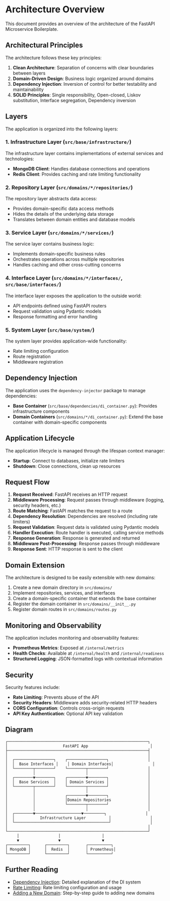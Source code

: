 # Architecture Overview

This document provides an overview of the architecture of the FastAPI Microservice Boilerplate.

## Architectural Principles

The architecture follows these key principles:

1. **Clean Architecture**: Separation of concerns with clear boundaries between layers
2. **Domain-Driven Design**: Business logic organized around domains
3. **Dependency Injection**: Inversion of control for better testability and maintainability
4. **SOLID Principles**: Single responsibility, Open-closed, Liskov substitution, Interface segregation, Dependency inversion

## Layers

The application is organized into the following layers:

### 1. Infrastructure Layer (`src/base/infrastructure/`)

The infrastructure layer contains implementations of external services and technologies:

- **MongoDB Client**: Handles database connections and operations
- **Redis Client**: Provides caching and rate limiting functionality

### 2. Repository Layer (`src/domains/*/repositories/`)

The repository layer abstracts data access:

- Provides domain-specific data access methods
- Hides the details of the underlying data storage
- Translates between domain entities and database models

### 3. Service Layer (`src/domains/*/services/`)

The service layer contains business logic:

- Implements domain-specific business rules
- Orchestrates operations across multiple repositories
- Handles caching and other cross-cutting concerns

### 4. Interface Layer (`src/domains/*/interfaces/`, `src/base/interfaces/`)

The interface layer exposes the application to the outside world:

- API endpoints defined using FastAPI routers
- Request validation using Pydantic models
- Response formatting and error handling

### 5. System Layer (`src/base/system/`)

The system layer provides application-wide functionality:

- Rate limiting configuration
- Route registration
- Middleware registration

## Dependency Injection

The application uses the `dependency-injector` package to manage dependencies:

- **Base Container** (`src/base/dependencies/di_container.py`): Provides infrastructure components
- **Domain Containers** (`src/domains/*/di_container.py`): Extend the base container with domain-specific components

## Application Lifecycle

The application lifecycle is managed through the lifespan context manager:

- **Startup**: Connect to databases, initialize rate limiters
- **Shutdown**: Close connections, clean up resources

## Request Flow

1. **Request Received**: FastAPI receives an HTTP request
2. **Middleware Processing**: Request passes through middleware (logging, security headers, etc.)
3. **Route Matching**: FastAPI matches the request to a route
4. **Dependency Resolution**: Dependencies are resolved (including rate limiters)
5. **Request Validation**: Request data is validated using Pydantic models
6. **Handler Execution**: Route handler is executed, calling service methods
7. **Response Generation**: Response is generated and returned
8. **Middleware Post-Processing**: Response passes through middleware
9. **Response Sent**: HTTP response is sent to the client

## Domain Extension

The architecture is designed to be easily extensible with new domains:

1. Create a new domain directory in `src/domains/`
2. Implement repositories, services, and interfaces
3. Create a domain-specific container that extends the base container
4. Register the domain container in `src/domains/__init__.py`
5. Register domain routes in `src/domains/routes.py`

## Monitoring and Observability

The application includes monitoring and observability features:

- **Prometheus Metrics**: Exposed at `/internal/metrics`
- **Health Checks**: Available at `/internal/health` and `/internal/readiness`
- **Structured Logging**: JSON-formatted logs with contextual information

## Security

Security features include:

- **Rate Limiting**: Prevents abuse of the API
- **Security Headers**: Middleware adds security-related HTTP headers
- **CORS Configuration**: Controls cross-origin requests
- **API Key Authentication**: Optional API key validation

## Diagram

```
┌─────────────────────────────────────────────────────────────┐
│                        FastAPI App                           │
├─────────────────────────────────────────────────────────────┤
│                                                             │
│  ┌─────────────────┐    ┌─────────────────┐                 │
│  │  Base Interfaces │    │ Domain Interfaces│                 │
│  └────────┬────────┘    └────────┬────────┘                 │
│           │                      │                          │
│  ┌────────▼────────┐    ┌────────▼────────┐                 │
│  │  Base Services  │    │ Domain Services │                 │
│  └────────┬────────┘    └────────┬────────┘                 │
│           │                      │                          │
│           │             ┌────────▼────────┐                 │
│           │             │Domain Repositories                │
│           │             └────────┬────────┘                 │
│           │                      │                          │
│  ┌────────▼────────────────────▼─────────┐                 │
│  │           Infrastructure Layer          │                 │
│  └─────────────────────────────────────────┘                 │
│                                                             │
└─────────────────────────────────────────────────────────────┘
     │                 │                  │
     ▼                 ▼                  ▼
┌─────────┐      ┌─────────┐       ┌──────────┐
│ MongoDB │      │  Redis  │       │ Prometheus│
└─────────┘      └─────────┘       └──────────┘
```

## Further Reading

- [Dependency Injection](dependency_injection.md): Detailed explanation of the DI system
- [Rate Limiting](rate_limiting.md): Rate limiting configuration and usage
- [Adding a New Domain](adding_new_domain.md): Step-by-step guide to adding new domains 
